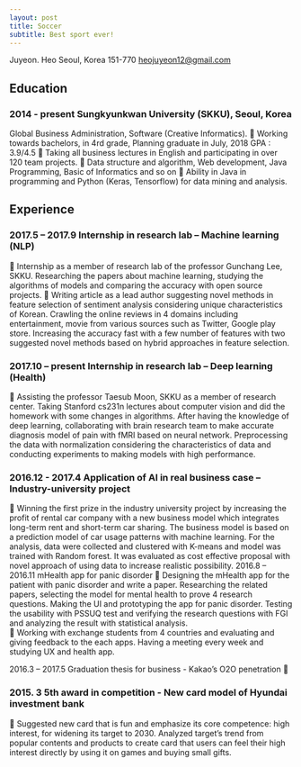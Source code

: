 ```yaml
---
layout: post
title: Soccer
subtitle: Best sport ever!
---
```


Juyeon. Heo
Seoul, Korea 151-770 heojuyeon12@gmail.com

## Education
### 2014 - present   Sungkyunkwan University (SKKU), Seoul, Korea
Global Business Administration, Software (Creative Informatics).
	Working towards bachelors, in 4rd grade, Planning graduate in July, 2018  GPA : 3.9/4.5
	Taking all business lectures in English and participating in over 120 team projects.
	Data structure and algorithm, Web development, Java Programming, Basic of Informatics and so on
	Ability in Java in programming and Python (Keras, Tensorflow) for data mining and analysis.

## Experience	

### 2017.5 – 2017.9 	Internship in research lab – Machine learning (NLP) 
	Internship as a member of research lab of the professor Gunchang Lee, SKKU. Researching the papers about machine learning, studying the algorithms of models and comparing the accuracy with open source projects. 
	Writing article as a lead author suggesting novel methods in feature selection of sentiment analysis considering unique characteristics of Korean. Crawling the online reviews in 4 domains including entertainment, movie from various sources such as Twitter, Google play store. Increasing the accuracy fast with a few number of features with two suggested novel methods based on hybrid approaches in feature selection.

### 2017.10 – present 	Internship in research lab – Deep learning (Health)
	Assisting the professor Taesub Moon, SKKU as a member of research center. Taking Stanford cs231n lectures about computer vision and did the homework with some changes in algorithms. After having the knowledge of deep learning, collaborating with brain research team to make accurate diagnosis model of pain with fMRI based on neural network. Preprocessing the data with normalization considering the characteristics of data and conducting experiments to making models with high performance.

### 2016.12 - 2017.4   Application of AI in real business case – Industry-university project
	Winning the first prize in the industry university project by increasing the profit of rental car company with a new business model which integrates long-term rent and short-term car sharing. The business model is based on a prediction model of car usage patterns with machine learning. For the analysis, data were collected and clustered with K-means and model was trained with Random forest. It was evaluated as cost effective proposal with novel approach of using data to increase realistic possibility.
2016.8 – 2016.11  mHealth app for panic disorder
	Designing the mHealth app for the patient with panic disorder and write a paper. Researching the related papers, selecting the model for mental health to prove 4 research questions. Making the UI and prototyping the app for panic disorder. Testing the usability with PSSUQ test and verifying the research questions with FGI and analyzing the result with statistical analysis.  
	Working with exchange students from 4 countries and evaluating and giving feedback to the each apps. Having a meeting every week and studying UX and health app. 

2016.3 – 2017.5  Graduation thesis for business - Kakao’s O2O penetration
	

### 2015. 3  	5th award in competition - New card model of Hyundai investment bank 
	Suggested new card that is fun and emphasize its core competence: high interest, for widening its target to 2030. Analyzed target’s trend from popular contents and products to create card that users can feel their high interest directly by using it on games and buying small gifts.
